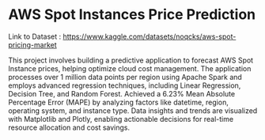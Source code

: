 # AWS Spot Instances Price Prediction
Link to Dataset : https://www.kaggle.com/datasets/noqcks/aws-spot-pricing-market

This project involves building a predictive application to forecast AWS Spot Instance prices, helping optimize cloud cost management. The application processes over 1 million data points per region using Apache Spark and employs advanced regression techniques, including Linear Regression, Decision Tree, and Random Forest. Achieved a 6.23% Mean Absolute Percentage Error (MAPE) by analyzing factors like datetime, region, operating system, and instance type. Data insights and trends are visualized with Matplotlib and Plotly, enabling actionable decisions for real-time resource allocation and cost savings.
